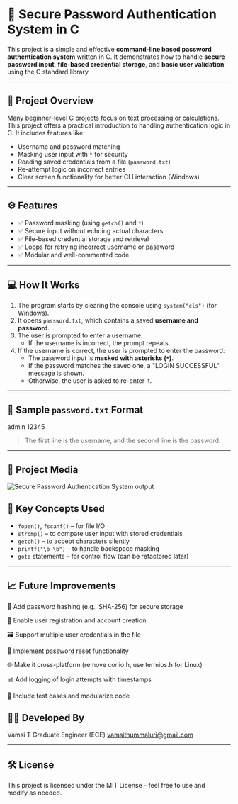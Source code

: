 # 🔐 Secure Password Authentication System in C

This project is a simple and effective **command-line based password authentication system** written in C. It demonstrates how to handle **secure password input**, **file-based credential storage**, and **basic user validation** using the C standard library.

---

## 📌 Project Overview

Many beginner-level C projects focus on text processing or calculations. This project offers a practical introduction to handling authentication logic in C. It includes features like:

- Username and password matching
- Masking user input with `*` for security
- Reading saved credentials from a file (`password.txt`)
- Re-attempt logic on incorrect entries
- Clear screen functionality for better CLI interaction (Windows)

---

## ⚙ Features

- ✅ Password masking (using `getch()` and `*`)
- ✅ Secure input without echoing actual characters
- ✅ File-based credential storage and retrieval
- ✅ Loops for retrying incorrect username or password
- ✅ Modular and well-commented code

---

## 💻 How It Works

1. The program starts by clearing the console using `system("cls")` (for Windows).
2. It opens `password.txt`, which contains a saved **username and password**.
3. The user is prompted to enter a username:
   - If the username is incorrect, the prompt repeats.
4. If the username is correct, the user is prompted to enter the password:
   - The password input is **masked with asterisks (`*`)**.
   - If the password matches the saved one, a "LOGIN SUCCESSFUL" message is shown.
   - Otherwise, the user is asked to re-enter it.

---

## 🧾 Sample `password.txt` Format

admin
12345

> The first line is the username, and the second line is the password.

---
## 📸 Project Media

![Secure Password Authentication System output](https://github.com/user-attachments/assets/23179d2a-65c8-46c3-948f-d4f52db1f903)


## 🧠 Key Concepts Used

- `fopen()`, `fscanf()` – for file I/O
- `strcmp()` – to compare user input with stored credentials
- `getch()` – to accept characters silently
- `printf("\b \b")` – to handle backspace masking
- `goto` statements – for control flow (can be refactored later)

---

## 📈 Future Improvements
🔐 Add password hashing (e.g., SHA-256) for secure storage

👤 Enable user registration and account creation

🗃 Support multiple user credentials in the file

🔄 Implement password reset functionality

🌐 Make it cross-platform (remove conio.h, use termios.h for Linux)

📊 Add logging of login attempts with timestamps

🧪 Include test cases and modularize code


## 👨‍💻 Developed By

Vamsi T 
Graduate Engineer (ECE) 
vamsithummaluri@gmail.com 

---

## 🛠 License

This project is licensed under the MIT License - feel free to use and modify as needed.

